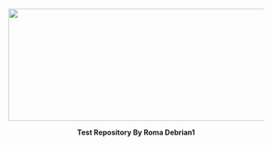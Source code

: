 
<p>&nbsp;</p>
<p>&nbsp;</p>
<div>
  <center>
  <p align="center"><img src=https://i2.wp.com/nekonoto.net/wp-content/uploads/2018/01/yuru-camp.jpg?w=800 width=513 height=223 /></p>
  <p align="center"><strong>Test  Repository By Roma Debrian1</strong></p>
</div>

